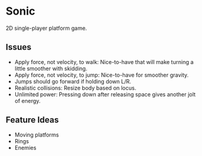 # Sonic
2D single-player platform game.

## Issues
* Apply force, not velocity, to walk: Nice-to-have that will make turning a little smoother with skidding.
* Apply force, not velocity, to jump: Nice-to-have for smoother gravity.
* Jumps should go forward if holding down L/R.
* Realistic collisions: Resize body based on locus.
* Unlimited power: Pressing down after releasing space gives another jolt of energy.

## Feature Ideas
* Moving platforms
* Rings
* Enemies